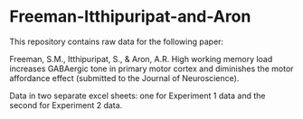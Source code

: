 # Freeman-Itthipuripat-and-Aron

This repository contains raw data for the following paper:

Freeman, S.M., Itthipuripat, S., & Aron, A.R. High working memory load increases GABAergic tone in primary motor cortex and diminishes the motor affordance effect (submitted to the Journal of Neuroscience).

Data in two separate excel sheets: one for Experiment 1 data and the second for Experiment 2 data.